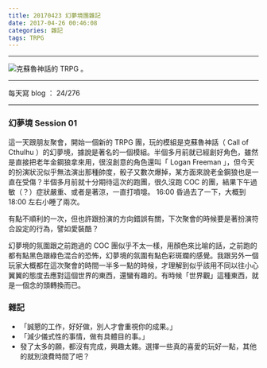 ```yaml
---
title: 20170423 幻夢境團雜記
date: 2017-04-26 00:46:08
categories: 雜記
tags: TRPG
---
```


---

![克蘇魯神話的 TRPG 。](https://c1.staticflickr.com/3/2809/33881501920_b6845b777c_o.jpg)

---

每天寫 blog ： 24/276

---

### 幻夢境 Session 01

這一天跟朋友聚會，開始一個新的 TRPG 團，玩的模組是克蘇魯神話（ Call of Cthulhu ）的幻夢境，據說是著名的一個模組。半個多月前就已經創好角色，雖然是直接把老年金鋼狼拿來用，很沒創意的角色還叫「 Logan Freeman 」，但今天的扮演狀況似乎無法演出那種帥度，骰子又數次爆掉，某方面來說老金鋼狼也是一直在受傷？半個多月前就十分期待這次的跑團，很久沒跑 COC 的團，結果下午過敏（？）症狀嚴重、或者是著涼，一直打噴嚏。 16:00 昏過去了一下，大概到 18:00 左右小睡了兩次。

有點不順利的一次，但也許跟扮演的方向錯誤有關，下次聚會的時候要是著扮演符合設定的行為，譬如愛裝酷？

幻夢境的氛圍跟之前跑過的 COC 團似乎不太一樣，用顏色來比喻的話，之前跑的都有點黑色跟綠色混合的恐怖，幻夢境的氛圍有點色彩斑斕的感覺。我跟另外一個玩家大概都在這次聚會的時間一半多一點的時候，才理解到似乎該用不同以往小心翼翼的態度去應對這個世界的東西，還蠻有趣的。有時候「世界觀」這種東西，就是一個念的頭轉換而已。


### 雜記

- 「誠懇的工作，好好做，別人才會重視你的成果。」
- 「減少儀式性的事情，做有具體目的事。」
- 發了太多的願，都沒有完成，興趣太雜。選擇一些真的喜愛的玩好一點，其他的就別浪費時間了吧？

